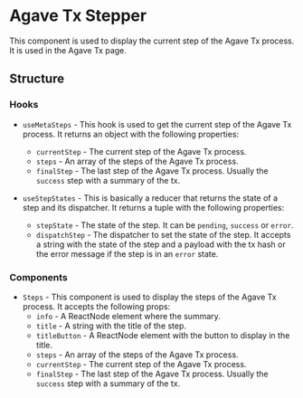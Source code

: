 # Agave Tx Stepper
This component is used to display the current step of the Agave Tx process. It is used in the Agave Tx page.

## Structure
### Hooks
- `useMetaSteps` - This hook is used to get the current step of the Agave Tx process. It returns an object with the following properties:
  - `currentStep` - The current step of the Agave Tx process.
  - `steps` - An array of the steps of the Agave Tx process.
  - `finalStep` - The last step of the Agave Tx process. Usually the `success` step with a summary of the tx.

- `useStepStates` - This is basically a reducer that returns the state of a step and its dispatcher. It returns a tuple with the following properties:
  - `stepState` - The state of the step. It can be `pending`, `success` or `error`.
  - `dispatchStep` - The dispatcher to set the state of the step. It accepts a string with the state of the step and a payload with the tx hash or the error message if the step is in an `error` state.

### Components
- `Steps` - This component is used to display the steps of the Agave Tx process. It accepts the following props:
  - `info` - A ReactNode element where the summary.
  - `title` - A string with the title of the step.
  - `titleButton` - A ReactNode element with the button to display in the title.
  - `steps` - An array of the steps of the Agave Tx process.
  - `currentStep` - The current step of the Agave Tx process.
  - `finalStep` - The last step of the Agave Tx process. Usually the `success` step with a summary of the tx.
